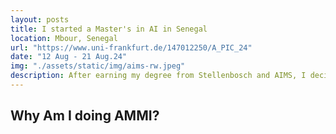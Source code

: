 ```yaml
---
layout: posts
title: I started a Master's in AI in Senegal
location: Mbour, Senegal
url: "https://www.uni-frankfurt.de/147012250/A_PIC_24"
date: "12 Aug - 21 Aug.24"
img: "./assets/static/img/aims-rw.jpeg"
description: After earning my degree from Stellenbosch and AIMS, I decided to travel to senegal to start a new challenge. I had the feeling that AI is the future and, as most of people know, it offers a bucnh of opportunities. With my background in Math, I pationately decided to re-orient myself to AI and eveolve...
---
```


## Why Am I doing AMMI?



